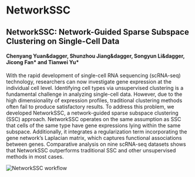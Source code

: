 # NetworkSSC

## NetworkSSC: Network-Guided Sparse Subspace Clustering on Single-Cell Data

#### Chenyang Yuan&dagger, Shunzhou Jiang&dagger, Songyun Li&dagger, Jicong Fan* and Tianwei Yu*

With the rapid development of single-cell RNA sequencing (scRNA-seq) technology, researchers can now investigate gene expression at the individual cell level. Identifying cell types via unsupervised clustering is a fundamental challenge in analyzing single-cell data. However, due to the high dimensionality of expression profiles, traditional clustering methods often fail to produce satisfactory results. To address this problem, we developed NetworkSSC, a network-guided sparse subspace clustering (SSC) approach. NetworkSSC operates on the same assumption as SSC that cells of the same type have gene expressions lying within the same subspace. Additionally, it integrates a regularization term incorporating the gene network’s Laplacian matrix, which captures functional associations between genes. Comparative analysis on nine scRNA-seq datasets shows that NetworkSSC outperforms traditional SSC and other unsupervised methods in most cases.

![NetworkSSC workflow](docs/workflow.png)<br>